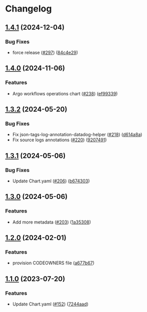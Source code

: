 # Changelog

## [1.4.1](https://github.com/prefapp/charts/compare/datadog_helpers-v1.4.0...datadog_helpers-v1.4.1) (2024-12-04)


### Bug Fixes

* force release ([#297](https://github.com/prefapp/charts/issues/297)) ([84c4e29](https://github.com/prefapp/charts/commit/84c4e291ced018ccbb8d6dfaad1bf45adbae2f94))

## [1.4.0](https://github.com/prefapp/charts/compare/datadog_helpers-v1.3.2...datadog_helpers-v1.4.0) (2024-11-06)


### Features

* Argo workflows operations chart ([#238](https://github.com/prefapp/charts/issues/238)) ([ef99339](https://github.com/prefapp/charts/commit/ef99339eaa1b0c5ebe538033291c58dd3c721156))

## [1.3.2](https://github.com/prefapp/charts/compare/datadog_helpers-v1.3.1...datadog_helpers-v1.3.2) (2024-05-20)


### Bug Fixes

* Fix json-tags-log-annotation-datadog-helper ([#218](https://github.com/prefapp/charts/issues/218)) ([d614a8a](https://github.com/prefapp/charts/commit/d614a8a5c4aff5c58c650d9f03172914132b0734))
* Fix source logs annotations ([#220](https://github.com/prefapp/charts/issues/220)) ([9207491](https://github.com/prefapp/charts/commit/9207491c0da793406ae25e2ef5f32e6050657c1c))

## [1.3.1](https://github.com/prefapp/charts/compare/datadog_helpers-v1.3.0...datadog_helpers-v1.3.1) (2024-05-06)


### Bug Fixes

* Update Chart.yaml ([#206](https://github.com/prefapp/charts/issues/206)) ([b674303](https://github.com/prefapp/charts/commit/b674303d23994d6fe05f5a9f2d00ea5606bd4437))

## [1.3.0](https://github.com/prefapp/charts/compare/datadog_helpers-v1.2.0...datadog_helpers-v1.3.0) (2024-05-06)


### Features

* Add more metadata ([#203](https://github.com/prefapp/charts/issues/203)) ([1a35308](https://github.com/prefapp/charts/commit/1a3530863c36f45d87eb1a1a130b18bc3d0964f6))

## [1.2.0](https://github.com/prefapp/charts/compare/datadog_helpers-v1.1.0...datadog_helpers-v1.2.0) (2024-02-01)


### Features

* provision CODEOWNERS file ([a677b67](https://github.com/prefapp/charts/commit/a677b67a8645c950fc06a763eaae18ba1909719e))

## [1.1.0](https://github.com/prefapp/charts/compare/datadog_helpers-v1.0.0...datadog_helpers-v1.1.0) (2023-07-20)


### Features

* Update Chart.yaml ([#152](https://github.com/prefapp/charts/issues/152)) ([7244aad](https://github.com/prefapp/charts/commit/7244aad41717c1be73ca983248cd196d5a6931cc))
